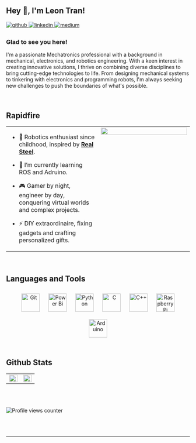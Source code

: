## Hey 👋, I'm Leon Tran!  
  

<a href="https://github.com/leontran44" target="_blank">
<img src=https://img.shields.io/badge/github-%2324292e.svg?&style=for-the-badge&logo=github&logoColor=white alt=github style="margin-bottom: 5px;" />
</a>
<a href="https://linkedin.com/in/hoangqtran" target="_blank">
<img src=https://img.shields.io/badge/linkedin-%231E77B5.svg?&style=for-the-badge&logo=linkedin&logoColor=white alt=linkedin style="margin-bottom: 5px;" />
</a>
<a href="https://medium.com/leontran44" target="_blank">
<img src=https://img.shields.io/badge/medium-%23292929.svg?&style=for-the-badge&logo=medium&logoColor=white alt=medium style="margin-bottom: 5px;" />
</a>  
  



### Glad to see you here!  
I'm a passionate Mechatronics professional with a background in mechanical, electronics, and robotics engineering. With a keen interest in creating innovative solutions, I thrive on combining diverse disciplines to bring cutting-edge technologies to life. From designing mechanical systems to tinkering with electronics and programming robots, I'm always seeking new challenges to push the boundaries of what's possible.   
  

<br/>  


## Rapidfire  
<table><tr><td valign="top" width="50%">

- 🔭 Robotics enthusiast since childhood, inspired by [**Real Steel**](https://www.imdb.com/title/tt0433035/).  
  

- 🌱 I’m currently learning ROS and Adruino.  
  

- 🎮 Gamer by night, engineer by day, conquering virtual worlds and complex projects.  
  

- ⚡ DIY extraordinaire, fixing gadgets and crafting personalized gifts.  


</td><td valign="top" width="50%">

<div align="center">
<img src="https://www.onlygfx.com/wp-content/uploads/2019/11/6-silly-cartoon-robot-vector-4.png" align="center" style="width: 100%" />
</div>  


</td></tr></table>  

<br/>  


## Languages and Tools  
<div align="center">  
<a href="https://github.com/" target="_blank"><img style="margin: 10px" src="https://profilinator.rishav.dev/skills-assets/git-scm-icon.svg" alt="Git" height="50" /></a>  
<a href="https://powerbi.microsoft.com/en-us/" target="_blank"><img style="margin: 10px" src="https://profilinator.rishav.dev/skills-assets/powerbi.png" alt="Power Bi" height="50" /></a>  
<a href="https://www.python.org/" target="_blank"><img style="margin: 10px" src="https://profilinator.rishav.dev/skills-assets/python-original.svg" alt="Python" height="50" /></a>  
<a href="https://www.cprogramming.com/" target="_blank"><img style="margin: 10px" src="https://profilinator.rishav.dev/skills-assets/c-original.svg" alt="C" height="50" /></a>  
<a href="https://www.cplusplus.com/" target="_blank"><img style="margin: 10px" src="https://profilinator.rishav.dev/skills-assets/cplusplus-original.svg" alt="C++" height="50" /></a>  
<a href="https://www.raspberrypi.org/" target="_blank"><img style="margin: 10px" src="https://profilinator.rishav.dev/skills-assets/raspberrypi.png" alt="Raspberry Pi" height="50" /></a>  
<a href="https://www.arduino.cc/" target="_blank"><img style="margin: 10px" src="https://profilinator.rishav.dev/skills-assets/arduino.png" alt="Arduino" height="50" /></a>  
</div>  

<br/>


## Github Stats  
<table><tr><td valign="top" width="50%">

<img src="https://github-readme-stats.vercel.app/api?username=leontran44&show_icons=true&count_private=true&hide_border=true" align="left" style="width: 100%" />

</td><td valign="top" width="50%">

<img src="https://github-readme-stats.vercel.app/api/top-langs/?username=leontran44&hide_border=true&layout=compact" align="left" style="width: 100%" />

</td></tr></table>  

<br/>  

  

<br/>  

![Profile views counter](https://komarev.com/ghpvc/?username=leontran44&&style=flat-square)  
  

<br/>  


<br />

----
